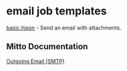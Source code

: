 # email job templates

[basic.hjson](basic.hjson) - Send an email with attachments.

## Mitto Documentation
[Outgoing Email (SMTP)](https://www.zuar.com/help/mitto/email-smtp/)